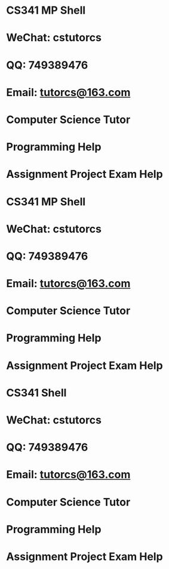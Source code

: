 # CS341 MP Shell
# WeChat: cstutorcs

# QQ: 749389476

# Email: tutorcs@163.com

# Computer Science Tutor

# Programming Help

# Assignment Project Exam Help
# CS341 MP Shell
# WeChat: cstutorcs

# QQ: 749389476

# Email: tutorcs@163.com

# Computer Science Tutor

# Programming Help

# Assignment Project Exam Help
# CS341 Shell
# WeChat: cstutorcs

# QQ: 749389476

# Email: tutorcs@163.com

# Computer Science Tutor

# Programming Help

# Assignment Project Exam Help
